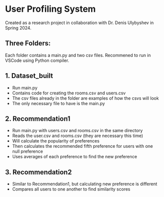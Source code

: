 # User Profiling System
Created as a research project in collaboration with Dr. Denis Ulybyshev in Spring 2024.
## Three Folders:
Each folder contains a main.py and two csv files. Recommened to run in VSCode using Python compiler.
## 1. Dataset_built
- Run main.py
- Contains code for creating the rooms.csv and users.csv
- The csv files already in the folder are examples of how the csvs will look
- The only necessary file to have is the main.py
## 2. Recommendation1
- Run main.py with users.csv and rooms.csv in the same directory
- Reads the user.csv and rooms.csv (they are necessary this time)
- Will calculate the popularity of preferences
- Then calculates the recommended fifth preference for users with one null preference
- Uses averages of each preference to find the new preference
## 3. Recommendation2
- Similar to Recommendation1, but calculating new preference is different
- Compares all users to one another to find similarity scores

